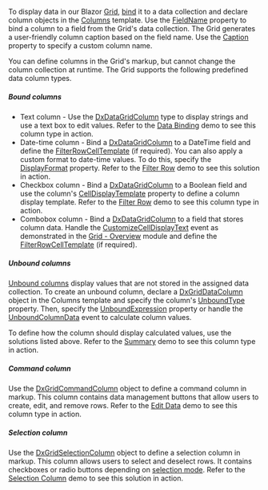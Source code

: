 To display data in our Blazor [Grid](https://docs.devexpress.com/Blazor/DevExpress.Blazor.DxGrid), [bind](https://docs.devexpress.com/Blazor/403737/grid/bind-to-data) it to a data collection and declare column objects in the [Columns](https://docs.devexpress.com/Blazor/DevExpress.Blazor.DxGrid.Columns) template. Use the [FieldName](https://docs.devexpress.com/Blazor/DevExpress.Blazor.DxGridDataColumn.FieldName) property to bind a column to a field from the Grid's data collection. The Grid generates a user-friendly column caption based on the field name. Use the [Caption](https://docs.devexpress.com/Blazor/DevExpress.Blazor.DxGridColumn.Caption) property to specify a custom column name.

You can define columns in the Grid's markup, but cannot change the column collection at runtime. The Grid supports the following predefined data column types.

##### Bound columns

- Text column - Use the [DxDataGridColumn](https://docs.devexpress.com/Blazor/DevExpress.Blazor.DxDataGridColumn) type to display strings and use a text box to edit values. Refer to the [Data Binding](Grid/DataBinding) demo to see this column type in action.
- Date-time column - Bind a [DxDataGridColumn](https://docs.devexpress.com/Blazor/DevExpress.Blazor.DxDataGridColumn) to a DateTime field and define the [FilterRowCellTemplate](https://docs.devexpress.com/Blazor/DevExpress.Blazor.DxGridDataColumn.FilterRowCellTemplate) (if required). You can also apply a custom format to date-time values. To do this, specify the [DisplayFormat](https://docs.devexpress.com/Blazor/DevExpress.Blazor.DxGridDataColumn.DisplayFormat) property. Refer to the [Filter Row](Grid/Filtering) demo to see this solution in action.
- Checkbox column - Bind a [DxDataGridColumn](https://docs.devexpress.com/Blazor/DevExpress.Blazor.DxDataGridColumn) to a Boolean field and use the column's [CellDisplayTemplate](https://docs.devexpress.com/Blazor/DevExpress.Blazor.DxGridDataColumn.CellDisplayTemplate) property to define a column display template. Refer to the [Filter Row](Grid/Filtering) demo to see this column type in action.
- Combobox column - Bind a [DxDataGridColumn](https://docs.devexpress.com/Blazor/DevExpress.Blazor.DxDataGridColumn) to a field that stores column data. Handle the [CustomizeCellDisplayText](https://docs.devexpress.com/Blazor/DevExpress.Blazor.DxGrid.CustomizeCellDisplayText) event as demonstrated in the [Grid - Overview](Grid) module and define the [FilterRowCellTemplate](https://docs.devexpress.com/Blazor/DevExpress.Blazor.DxGridDataColumn.FilterRowCellTemplate) (if required).

##### Unbound columns

[Unbound columns](https://docs.devexpress.com/Blazor/DevExpress.Blazor.DxGridDataColumn#create-an-unbound-column) display values that are not stored in the assigned data collection. To create an unbound column, declare a [DxGridDataColumn](https://docs.devexpress.com/Blazor/DevExpress.Blazor.DxGridDataColumn) object in the Columns template and specify the column's [UnboundType](https://docs.devexpress.com/Blazor/DevExpress.Blazor.DxGridDataColumn.UnboundType) property. Then, specify the [UnboundExpression](https://docs.devexpress.com/Blazor/DevExpress.Blazor.DxGridDataColumn.UnboundExpression) property or handle the [UnboundColumnData](https://docs.devexpress.com/Blazor/DevExpress.Blazor.DxGrid.UnboundColumnData) event to calculate column values. 

To define how the column should display calculated values, use the solutions listed above. Refer to the [Summary](Grid/Summary) demo to see this column type in action.

##### Command column

Use the [DxGridCommandColumn](https://docs.devexpress.com/Blazor/DevExpress.Blazor.DxGridCommandColumn) object to define a command column in markup. This column contains data management buttons that allow users to create, edit, and remove rows. Refer to the [Edit Data](Grid/EditData) demo to see this column type in action.

##### Selection column

Use the [DxGridSelectionColumn](https://docs.devexpress.com/Blazor/DevExpress.Blazor.DxGridSelectionColumn) object to define a selection column in markup. This column allows users to select and deselect rows. It contains checkboxes or radio buttons depending on [selection mode](https://docs.devexpress.com/Blazor/DevExpress.Blazor.DxGrid.SelectionMode). Refer to the [Selection Column](Grid/Selection#SelectionColumn) demo to see this solution in action.

